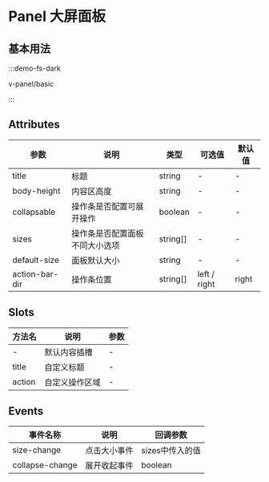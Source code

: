 # Panel 大屏面板


## 基本用法

:::demo-fs-dark

v-panel/basic

:::

## Attributes
| 参数      | 说明          | 类型      | 可选值                           | 默认值  |
|---------- |-------------- |---------- |--------------------------------  |-------- |
| title         | 标题                   | string  | -                          | -      |
| body-height   | 内容区高度                    | string  | -     | -      |
| collapsable   | 操作条是否配置可展开操作                    | boolean  | -     | -      |
| sizes   | 操作条是否配置面板不同大小选项                   | string[]  | -     | -      |
| default-size   | 面板默认大小                   | string  | -     | -      |
| action-bar-dir   | 操作条位置                   | string[]  | left / right    | right    |

## Slots
| 方法名 | 说明 | 参数 |
| ---- | ---- | ---- |
| -   | 默认内容插槽 | - |
| title   | 自定义标题 | - |
| action   | 自定义操作区域 | - |

## Events
| 事件名称 | 说明 | 回调参数 |
|---------- |-------- |---------- |
| size-change | 点击大小事件 | sizes中传入的值 |
| collapse-change | 展开收起事件 | boolean |

